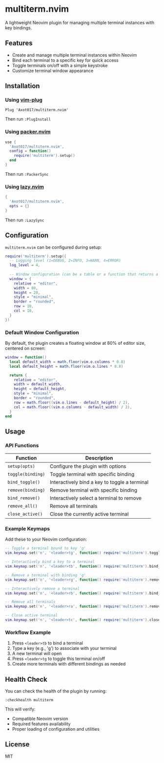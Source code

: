 # multiterm.nvim

A lightweight Neovim plugin for managing multiple terminal instances with key bindings.

## Features

- Create and manage multiple terminal instances within Neovim
- Bind each terminal to a specific key for quick access
- Toggle terminals on/off with a simple keystroke
- Customize terminal window appearance

## Installation

### Using [vim-plug](https://github.com/junegunn/vim-plug)

```vim
Plug 'Axot017/multiterm.nvim'
```

Then run `:PlugInstall`

### Using [packer.nvim](https://github.com/wbthomason/packer.nvim)

```lua
use {
  'Axot017/multiterm.nvim',
  config = function()
    require('multiterm').setup()
  end
}
```

Then run `:PackerSync`

### Using [lazy.nvim](https://github.com/folke/lazy.nvim)

```lua
{
  'Axot017/multiterm.nvim',
  opts = {}
}
```

Then run `:LazySync`

## Configuration

`multiterm.nvim` can be configured during setup:

```lua
require('multiterm').setup({
  -- Logging level (1=DEBUG, 2=INFO, 3=WARN, 4=ERROR)
  log_level = 4,
  
  -- Window configuration (can be a table or a function that returns a table)
  window = {
    relative = "editor",
    width = 80,
    height = 20,
    style = "minimal",
    border = "rounded",
    row = 10,
    col = 10,
  }
})
```

### Default Window Configuration

By default, the plugin creates a floating window at 80% of editor size, centered on screen:

```lua
window = function()
  local default_width = math.floor(vim.o.columns * 0.8)
  local default_height = math.floor(vim.o.lines * 0.8)

  return {
    relative = "editor",
    width = default_width,
    height = default_height,
    style = "minimal",
    border = "rounded",
    row = math.floor((vim.o.lines - default_height) / 2),
    col = math.floor((vim.o.columns - default_width) / 2),
  }
end
```

## Usage

### API Functions

| Function | Description |
|----------|-------------|
| `setup(opts)` | Configure the plugin with options |
| `toggle(binding)` | Toggle terminal with specific binding |
| `bind_toggle()` | Interactively bind a key to toggle a terminal |
| `remove(binding)` | Remove terminal with specific binding |
| `bind_remove()` | Interactively select a terminal to remove |
| `remove_all()` | Remove all terminals |
| `close_active()` | Close the currently active terminal |

### Example Keymaps

Add these to your Neovim configuration:

```lua
-- Toggle a terminal bound to key 'g'
vim.keymap.set('n', '<leader>tg', function() require('multiterm').toggle('g') end)

-- Interactively bind a key to a terminal
vim.keymap.set('n', '<leader>tb', function() require('multiterm').bind_toggle() end)

-- Remove a terminal with binding 'g'
vim.keymap.set('n', '<leader>rg', function() require('multiterm').remove('g') end)

-- Interactively remove a terminal
vim.keymap.set('n', '<leader>rb', function() require('multiterm').bind_remove() end)

-- Remove all terminals
vim.keymap.set('n', '<leader>ra', function() require('multiterm').remove_all() end)

-- Close active terminal
vim.keymap.set('n', '<leader>tc', function() require('multiterm').close_active() end)
```

### Workflow Example

1. Press `<leader>tb` to bind a terminal
2. Type a key (e.g., 'g') to associate with your terminal
3. A new terminal will open
4. Press `<leader>tg` to toggle this terminal on/off
5. Create more terminals with different bindings as needed

## Health Check

You can check the health of the plugin by running:

```
:checkhealth multiterm
```

This will verify:
- Compatible Neovim version
- Required features availability
- Proper loading of configuration and utilities

## License

MIT
